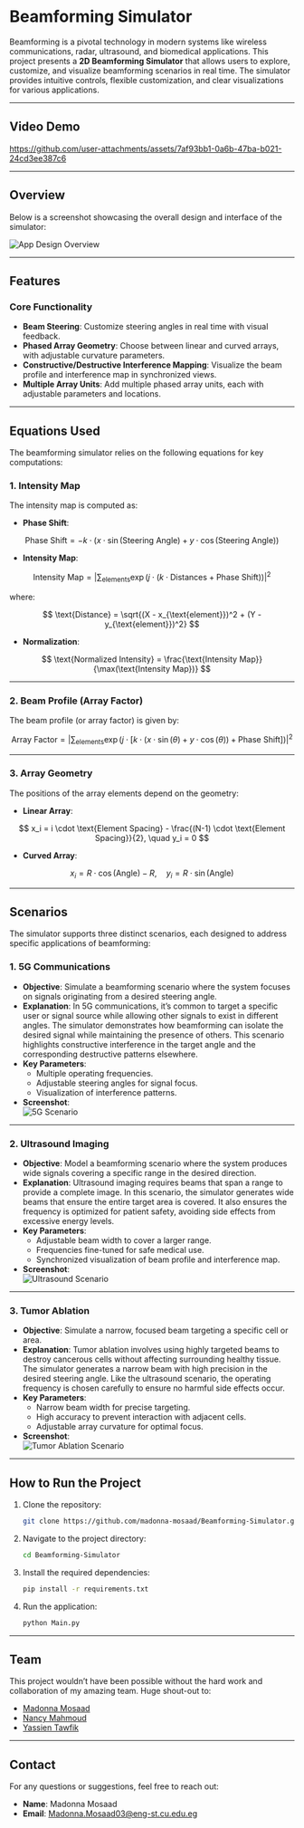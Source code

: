 # **Beamforming Simulator**

Beamforming is a pivotal technology in modern systems like wireless communications, radar, ultrasound, and biomedical applications. This project presents a **2D Beamforming Simulator** that allows users to explore, customize, and visualize beamforming scenarios in real time. The simulator provides intuitive controls, flexible customization, and clear visualizations for various applications.

---

## **Video Demo**

https://github.com/user-attachments/assets/7af93bb1-0a6b-47ba-b021-24cd3ee387c6

---

## **Overview**

Below is a screenshot showcasing the overall design and interface of the simulator:

![App Design Overview](https://github.com/user-attachments/assets/7ed47a00-2fa8-46cd-a634-4b6f1c3925ce)

---

## **Features**

### **Core Functionality**
- **Beam Steering**: Customize steering angles in real time with visual feedback.  
- **Phased Array Geometry**: Choose between linear and curved arrays, with adjustable curvature parameters.  
- **Constructive/Destructive Interference Mapping**: Visualize the beam profile and interference map in synchronized views.  
- **Multiple Array Units**: Add multiple phased array units, each with adjustable parameters and locations.  

---
## **Equations Used**

The beamforming simulator relies on the following equations for key computations:

### **1. Intensity Map**
The intensity map is computed as:

- **Phase Shift**:

$$
\text{Phase Shift} = -k \cdot (x \cdot \sin(\text{Steering Angle}) + y \cdot \cos(\text{Steering Angle}))
$$


- **Intensity Map**:

$$
\text{Intensity Map} = \left| \sum_{\text{elements}} \exp\left(j \cdot (k \cdot \text{Distances} + \text{Phase Shift})\right) \right|^2
$$

  where:
  
$$
\text{Distance} = \sqrt{(X - x_{\text{element}})^2 + (Y - y_{\text{element}})^2}
$$

- **Normalization**: 

$$
\text{Normalized Intensity} = \frac{\text{Intensity Map}}{\max(\text{Intensity Map})}
$$

---

### **2. Beam Profile (Array Factor)**

The beam profile (or array factor) is given by: 

$$
\text{Array Factor} = \left| \sum_{\text{elements}} \exp\left(j \cdot \left[k \cdot (x \cdot \sin(\theta) + y \cdot \cos(\theta)) + \text{Phase Shift}\right]\right) \right|^2
$$


---

### **3. Array Geometry**

The positions of the array elements depend on the geometry:

- **Linear Array**: 
  
$$
x_i = i \cdot \text{Element Spacing} - \frac{(N-1) \cdot \text{Element Spacing}}{2}, \quad y_i = 0
$$

- **Curved Array**:
  
$$
x_i = R \cdot \cos(\text{Angle}) - R, \quad y_i = R \cdot \sin(\text{Angle})
$$


---


## **Scenarios**

The simulator supports three distinct scenarios, each designed to address specific applications of beamforming:

### **1. 5G Communications**
- **Objective**: Simulate a beamforming scenario where the system focuses on signals originating from a desired steering angle.  
- **Explanation**: In 5G communications, it’s common to target a specific user or signal source while allowing other signals to exist in different angles. The simulator demonstrates how beamforming can isolate the desired signal while maintaining the presence of others. This scenario highlights constructive interference in the target angle and the corresponding destructive patterns elsewhere.  
- **Key Parameters**:
  - Multiple operating frequencies.
  - Adjustable steering angles for signal focus.
  - Visualization of interference patterns.
- **Screenshot**:  
  ![5G Scenario](https://github.com/user-attachments/assets/a2815d1b-5e8a-4c9e-a761-32c3c8f5c06e)

---

### **2. Ultrasound Imaging**
- **Objective**: Model a beamforming scenario where the system produces wide signals covering a specific range in the desired direction.  
- **Explanation**: Ultrasound imaging requires beams that span a range to provide a complete image. In this scenario, the simulator generates wide beams that ensure the entire target area is covered. It also ensures the frequency is optimized for patient safety, avoiding side effects from excessive energy levels.  
- **Key Parameters**:
  - Adjustable beam width to cover a larger range.
  - Frequencies fine-tuned for safe medical use.
  - Synchronized visualization of beam profile and interference map.
- **Screenshot**:  
  ![Ultrasound Scenario](https://github.com/user-attachments/assets/2b36186f-24cc-48aa-b9de-fcfd35ba97e2)

---

### **3. Tumor Ablation**
- **Objective**: Simulate a narrow, focused beam targeting a specific cell or area.  
- **Explanation**: Tumor ablation involves using highly targeted beams to destroy cancerous cells without affecting surrounding healthy tissue. The simulator generates a narrow beam with high precision in the desired steering angle. Like the ultrasound scenario, the operating frequency is chosen carefully to ensure no harmful side effects occur.  
- **Key Parameters**:
  - Narrow beam width for precise targeting.
  - High accuracy to prevent interaction with adjacent cells.
  - Adjustable array curvature for optimal focus.
- **Screenshot**:  
  ![Tumor Ablation Scenario](https://github.com/user-attachments/assets/f3d72381-126e-4902-8aad-f0908179693e)

---

## **How to Run the Project**

1. Clone the repository:
   ```bash
   git clone https://github.com/madonna-mosaad/Beamforming-Simulator.git
   ```
2. Navigate to the project directory:
   ```bash
   cd Beamforming-Simulator
   ```
3. Install the required dependencies:
   ```bash
   pip install -r requirements.txt
   ```
4. Run the application:
   ```bash
   python Main.py
   ```

---

## **Team**

This project wouldn’t have been possible without the hard work and collaboration of my amazing team. Huge shout-out to:

- [Madonna Mosaad](https://github.com/madonna-mosaad)  
- [Nancy Mahmoud](https://github.com/nancymahmoud1)  
- [Yassien Tawfik](https://github.com/YassienTawfikk)

---

## **Contact**

For any questions or suggestions, feel free to reach out:

- **Name**: Madonna Mosaad
- **Email**: [Madonna.Mosaad03@eng-st.cu.edu.eg](mailto:Madonna.Mosaad03@eng-st.cu.edu.eg)
